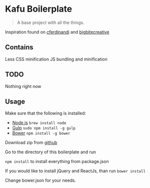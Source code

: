 # Kafu Boilerplate
> A base project with all the things.

Inspiration found on [cferdinandi](https://github.com/cferdinandi/gulp-boilerplate) and [bigbitecreative](https://github.com/bigbitecreative/base)

## Contains
Less
CSS minification
JS bundling and minification


## TODO
Nothing right now

## Usage

Make sure that the following is installed:
* [Node.js](http://nodejs.org) `brew install node`
* [Gulp](http://gulpjs.com) `sudo npm install -g gulp`
* [Bower](http://bower.io/) `npm install -g bower`

Download zip from [github](https://github.com/kafura/kafu.boilerplate/archive/master.zip)

Go to the directory of this boilerplate and run

`npm install` to install everything from package.json

If you would like to install jQuery and ReactJs, than run
`bower install`

Change bower.json for your needs.
### 
